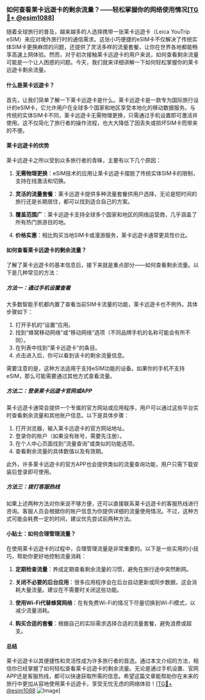 ### 如何查看莱卡远遊卡的剩余流量？——轻松掌握你的网络使用情况[[TG💪+ @esim1088](https://t.me/s/esim1088)]

随着全球旅行的普及，越来越多的人选择携带一张莱卡远遊卡（Leica YouTrip eSIM）来应对境外旅行时的通信需求。这张小巧便捷的eSIM卡不仅解决了传统实体SIM卡更换麻烦的问题，还提供了灵活多样的流量套餐，让你在世界各地都能畅享高速上网体验。然而，对于初次接触莱卡远遊卡的用户来说，如何查看剩余流量可能是一个让人困惑的问题。今天，我们就来详细讲解一下如何轻松掌握你的莱卡远遊卡剩余流量。

#### 什么是莱卡远遊卡？

首先，让我们简单了解一下莱卡远遊卡是什么。莱卡远遊卡是一款专为国际旅行设计的eSIM卡，它允许用户在全球多个国家和地区享受本地化的移动数据服务。与传统的实体SIM卡不同，莱卡远遊卡无需物理更换，只需通过手机设置即可激活并使用。这不仅简化了旅行者的操作流程，也大大降低了因丢失或损坏SIM卡而带来的不便。

#### 莱卡远遊卡的优势

莱卡远遊卡之所以受到众多旅行者的青睐，主要有以下几个原因：

1. **无需物理更换**：eSIM技术的应用让莱卡远遊卡摆脱了传统实体SIM卡的限制，支持在线激活和切换。
   
2. **灵活的流量套餐**：莱卡远遊卡提供多种流量套餐供用户选择，无论是短时间的旅行还是长期居住，都可以找到适合自己的方案。

3. **覆盖范围广**：莱卡远遊卡支持全球多个国家和地区的网络运营商，几乎涵盖了所有热门旅游目的地。

4. **价格实惠**：相比购买当地SIM卡或漫游服务，莱卡远遊卡通常更具性价比。

#### 如何查看莱卡远遊卡的剩余流量？

了解了莱卡远遊卡的基本信息后，接下来就是重点部分——如何查看剩余流量。以下是几种常见的方法：

##### 方法一：通过手机设置查看

大多数智能手机都内置了查看当前SIM卡流量的功能，莱卡远遊卡也不例外。具体步骤如下：

1. 打开手机的“设置”应用。
2. 找到“蜂窝移动网络”或“移动网络”选项（不同品牌手机的名称可能会有所不同）。
3. 在列表中找到“莱卡远遊卡”的条目。
4. 点击进入后，你可以看到该卡的剩余流量信息。

需要注意的是，这种方法适用于支持eSIM功能的设备。如果你的手机不支持eSIM，那么可能需要通过其他方式查看流量。

##### 方法二：登录莱卡远遊卡官网或APP

莱卡远遊卡通常会提供一个专属的官方网站或应用程序，用户可以通过这些平台实时查看剩余流量和其他账户信息。以下是具体步骤：

1. 打开浏览器，输入莱卡远遊卡的官方网站地址。
2. 登录你的账户（如果没有账号，需要先注册）。
3. 在个人中心页面找到“流量查询”或类似的功能选项。
4. 查看剩余流量的具体数值以及有效期。

此外，许多莱卡远遊卡的官方APP也会提供类似的流量查询功能，用户只需下载安装后登录即可使用。

##### 方法三：拨打客服热线

如果上述两种方法对你来说不够方便，还可以直接联系莱卡远遊卡的客服热线进行咨询。客服人员会根据你的账户信息为你提供详细的流量使用情况。不过，这种方式可能会耗费一定的时间，建议优先尝试前两种方法。

#### 小贴士：如何合理管理流量？

在使用莱卡远遊卡的过程中，合理管理流量是非常重要的。以下是一些实用的小技巧，帮助你更好地控制流量消耗：

1. **定期检查流量**：养成定期查看剩余流量的习惯，避免在旅行途中突然断网。
   
2. **关闭不必要的后台应用**：很多应用程序会在后台自动更新或同步数据，这会消耗大量流量。建议在不需要时关闭这些功能。

3. **使用Wi-Fi代替蜂窝网络**：在有免费Wi-Fi的情况下尽量切换到Wi-Fi模式，以减少流量消耗。

4. **购买合适的套餐**：根据自己的实际需求选择合适的流量套餐，避免浪费或超支。

#### 总结

莱卡远遊卡以其便捷性和灵活性成为许多旅行者的首选。通过本文介绍的方法，相信你已经掌握了如何轻松查看莱卡远遊卡的剩余流量。无论是通过手机设置、官网APP还是客服热线，都可以快速获取所需的信息。希望这篇文章能帮助你在未来的旅行中更加从容地使用莱卡远遊卡，享受无忧无虑的网络体验！[[TG💪+ @esim1088](https://t.me/s/esim1088) ![Image](https://i.postimg.cc/4NQfJmqS/Snipaste-2025-05-13-00-14-12.png)]